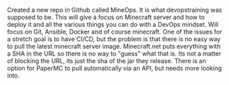 Created a new repo in Github called MineOps. It is what devopstraining was supposed to be. This will give a focus on Minecraft server and how to deploy it and all the various things you can do with a DevOps mindset. Will focus on Git, Ansible, Docker and of course minecraft. One of the issues for a stretch goal is to have CI/CD, but the problem is that there is no easy way to pull the latest minecraft server image. Minecraft.net puts everything with a SHA in the URL so there is no way to "guess" what that is. Its not a matter of blocking the URL, its just the sha of the jar they release. There is an option for PaperMC to pull automatically via an API, but needs more looking into.
